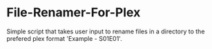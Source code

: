 # File-Renamer-For-Plex
Simple script that takes user input to rename files in a directory to the prefered plex format 'Example - S01E01'.
